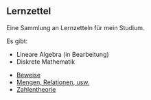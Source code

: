 ## Lernzettel

Eine Sammlung an Lernzetteln für mein Studium.

Es gibt:

 - Lineare Algebra (in Bearbeitung)
 - Diskrete Mathematik
  * [Beweise](dm/proofs.txt)
  * [Mengen, Relationen, usw.](dm/sets.txt)
  * [Zahlentheorie](dm/numbertheory.txt)

